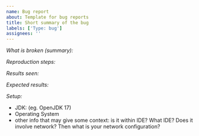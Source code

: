 ```yaml
---
name: Bug report
about: Template for bug reports
title: Short summary of the bug
labels: ['Type: bug']
assignees: ''
---
```


_What is broken (summary):_

_Reproduction steps:_

_Results seen:_

_Expected results:_

_Setup:_
- JDK: (eg. OpenJDK 17)
- Operating System
- other info that may give some context: is it within IDE? What IDE? Does it involve network? Then what is your network configuration?